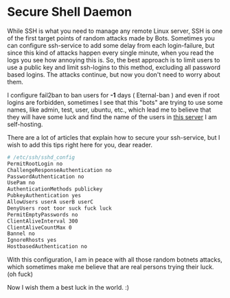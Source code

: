 # Secure Shell Daemon

While SSH is what you need to manage any remote Linux server, SSH is one of the first target points of random attacks made by Bots. Sometimes you can configure ssh-service to add some delay from each login-failure, but since this kind of attacks happen every single minute, when you read the logs you see how annoying this is. So, the best approach is to limit users to use a public key and limit ssh-logins to this method, excluding all password based logins. The attacks continue, but now you don't need to worry about them. 

I configure fail2ban to ban users for **-1** days ( Eternal-ban ) and even if root logins are forbidden, sometimes I see that this "bots" are trying to use some names, like admin, test, user, ubuntu, etc., which lead me to believe that they will have some luck and find the name of the users in [this server](./greatsky.md) I am self-hosting. 

There are a lot of articles that explain how to secure your ssh-service, but I wish to add this tips right here for you, dear reader. 

```bash 
# /etc/ssh/sshd_config 
PermitRootLogin no
ChallengeResponseAuthentication no 
PasswordAuthentication no 
UsePam no 
AuthenticationMethods publickey 
PubkeyAuthentication yes 
AllowUsers userA userB userC 
DenyUsers root toor suck fuck luck 
PermitEmptyPasswords no 
ClientAliveInterval 300 
ClientAliveCountMax 0
Bannel no 
IgnoreRhosts yes 
HostbasedAuthentication no
```

With this configuration, I am in peace with all those random botnets attacks, which sometimes make me believe that are real persons trying their luck. (oh fuck) 

Now I wish them a best luck in the world. :) 
